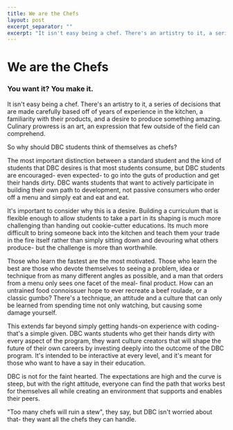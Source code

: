 ```yaml
---
title: We are the Chefs
layout: post
excerpt_separator: ""
excerpt: "It isn't easy being a chef. There's an artistry to it, a series of decisions that are made carefully based off of years of experience in the kitchen, a familiarity with their products, and a desire to produce something amazing. Culinary prowress is an art, an expression that few outside of the field can comprehend."
---
```

# We are the Chefs
### You want it? You make it.

It isn't easy being a chef. There's an artistry to it, a series of decisions that are made carefully based off of years of experience in the kitchen, a familiarity with their products, and a desire to produce something amazing. Culinary prowress is an art, an expression that few outside of the field can comprehend.

So why should DBC students think of themselves as chefs?

The most important distinction between a standard student and the kind of students that DBC desires is that most students consume, but DBC students are encouraged- even expected- to go into the guts of production and get their hands dirty. DBC wants students that want to actively participate in building their own path to development, not passive consumers who order off a menu and simply eat and eat and eat.

It's important to consider why this is a desire. Building a curriculum that is flexible enough to allow students to take a part in its shaping is much more challenging than handing out cookie-cutter educations. Its much more difficult to bring someone back into the kitchen and teach them your trade in the fire itself rather than simply sitting down and devouring what others produce- but the challenge is more than worthwhile.

Those who learn the fastest are the most motivated. Those who learn the best are those who devote themselves to seeing a problem, idea or technique from as many different angles as possible, and a man that orders from a menu only sees one facet of the meal- final product. How can an untrained food connoissuer hope to ever recreate a beef roulade, or a classic gumbo? There's a technique, an attitude and a culture that can only be learned from spending time not only watching, but causing some damage yourself.

This extends far beyond simply getting hands-on experience with coding- that's a simple given. DBC wants students who get their hands dirty with every aspect of the program, they want culture creators that will shape the future of their own careers by investing deeply into the outcome of the DBC program. It's intended to be interactive at every level, and it's meant for those who want to have a say in their education.

DBC is not for the faint hearted. The expectations are high and the curve is steep, but with the right attitude, everyone can find the path that works best for themselves all while creating an environment that supports and enables their peers.

"Too many chefs will ruin a stew", they say, but DBC isn't worried about that- they want all the chefs they can handle.